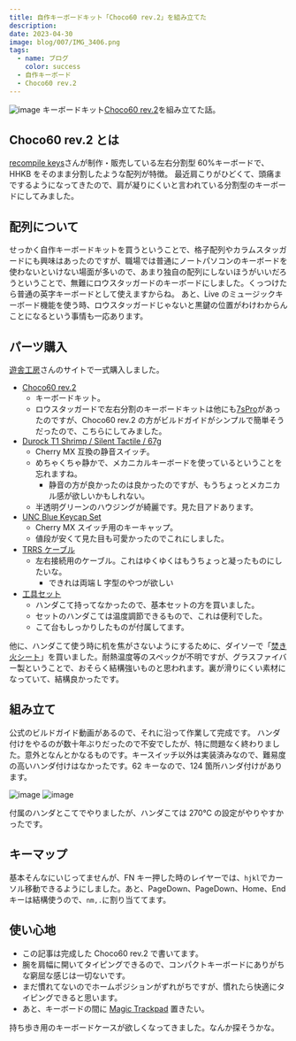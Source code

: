 ```yaml
---
title: 自作キーボードキット「Choco60 rev.2」を組み立てた
description:
date: 2023-04-30
image: blog/007/IMG_3406.png
tags:
  - name: ブログ
    color: success
  - 自作キーボード
  - Choco60 rev.2
---
```


![image](../../../blog/007/IMG_3406.png)
キーボードキット[Choco60 rev.2](https://keys.recompile.net/projects/choco60-rev2/)を組み立てた話。

## Choco60 rev.2 とは

[recompile keys](https://keys.recompile.net/)さんが制作・販売している左右分割型 60%キーボードで、HHKB をそのまま分割したような配列が特徴。
最近肩こりがひどくて、頭痛までするようになってきたので、肩が凝りにくいと言われている分割型のキーボードにしてみました。

## 配列について

せっかく自作キーボードキットを買うということで、格子配列やカラムスタッガードにも興味はあったのですが、職場では普通にノートパソコンのキーボードを使わないといけない場面が多いので、あまり独自の配列にしないほうがいいだろうということで、無難にロウスタッガードのキーボードにしました。くっつけたら普通の英字キーボードとして使えますからね。
あと、Live のミュージックキーボード機能を使う時、ロウスタッガードじゃないと黒鍵の位置がわけわからんことになるという事情も一応あります。

## パーツ購入

[遊舎工房](https://shop.yushakobo.jp/)さんのサイトで一式購入しました。

- [Choco60 rev.2](https://shop.yushakobo.jp/products/choco60-rev-2?variant=40392487141537)
  - キーボードキット。
  - ロウスタッガードで左右分割のキーボードキットは他にも[7sPro](https://shop.yushakobo.jp/products/7spro)があったのですが、Choco60 rev.2 の方がビルドガイドがシンプルで簡単そうだったので、こちらにしてみました。
- [Durock T1 Shrimp / Silent Tactile / 67g](https://shop.yushakobo.jp/products/4649?variant=43877009129703)
  - Cherry MX 互換の静音スイッチ。
  - めちゃくちゃ静かで、メカニカルキーボードを使っているということを忘れますね。
    - 静音の方が良かったのは良かったのですが、もうちょっとメカニカル感が欲しいかもしれない。
  - 半透明グリーンのハウジングが綺麗です。見た目アドあります。
- [UNC Blue Keycap Set](https://shop.yushakobo.jp/products/5686?variant=45283350642919)
  - Cherry MX スイッチ用のキーキャップ。
  - 値段が安くて見た目も可愛かったのでこれにしました。
- [TRRS ケーブル](https://shop.yushakobo.jp/products/trrs_cable?variant=40975953166497)
  - 左右接続用のケーブル。これはゆくゆくはもうちょっと凝ったものにしたいな。
    - できれは両端 L 字型のやつが欲しい
- [工具セット](https://shop.yushakobo.jp/products/a9900to?variant=37665616461985)
  - ハンダこて持ってなかったので、基本セットの方を買いました。
  - セットのハンダこては温度調節できるもので、これは便利でした。
  - こて台もしっかりしたものが付属してます。

他に、ハンダこて使う時に机を焦がさないようにするために、ダイソーで「[焚き火シート](https://jp.daisonet.com/products/4550480236827)」を買いました。耐熱温度等のスペックが不明ですが、グラスファイバー製ということで、おそらく結構強いものと思われます。裏が滑りにくい素材になっていて、結構良かったです。

## 組み立て

公式のビルドガイド動画があるので、それに沿って作業して完成です。
ハンダ付けをやるのが数十年ぶりだったので不安でしたが、特に問題なく終わりました。意外となんとかなるものです。キースイッチ以外は実装済みなので、難易度の高いハンダ付けはなかったです。62 キーなので、124 箇所ハンダ付けがあります。

![image](../../../blog/007/IMG_3402.png)
![image](../../../blog/007/IMG_3403.png)

付属のハンダとこてでやりましたが、ハンダこては 270℃ の設定がやりやすかったです。

## キーマップ

基本そんなにいじってませんが、FN キー押した時のレイヤーでは、`hjkl`でカーソル移動できるようにしました。あと、PageDown、PageDown、Home、End キーは結構使うので、`nm,.`に割り当ててます。

## 使い心地

- この記事は完成した Choco60 rev.2 で書いてます。
- 腕を肩幅に開いてタイピングできるので、コンパクトキーボードにありがちな窮屈な感じは一切ないです。
- まだ慣れてないのでホームポジションがずれがちですが、慣れたら快適にタイピングできると思います。
- あと、キーボードの間に [Magic Trackpad](https://amzn.to/40Liy9L) 置きたい。

持ち歩き用のキーボードケースが欲しくなってきました。なんか探そうかな。
